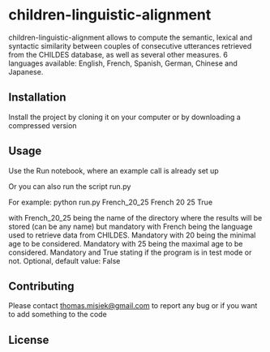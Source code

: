 # children-linguistic-alignment

children-linguistic-alignment allows to compute the semantic, lexical and syntactic similarity between couples
of consecutive utterances retrieved from the CHILDES database, as well as several other measures.
6 languages available: English, French, Spanish, German, Chinese and Japanese.

## Installation

Install the project by cloning it on your computer or by downloading a compressed version

## Usage

Use the Run notebook, where an example call is already set up

Or you can also run the script run.py

For example: python run.py French_20_25 French 20 25 True

with French_20_25 being the name of the directory where the results will be stored (can be any name) but mandatory
with French being the language used to retrieve data from CHILDES. Mandatory
with 20 being the minimal age to be considered. Mandatory
with 25 being the maximal age to be considered. Mandatory
and True stating if the program is in test mode or not. Optional, default value: False

## Contributing
Please contact thomas.misiek@gmail.com to report any bug or if you want to add something to the code

## License
